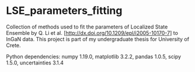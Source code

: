 # LSE_parameters_fitting
Collection of methods used to fit the parameters of Localized State Ensemble 
by Q. Li et al. [http://dx.doi.org/10.1209/epl/i2005-10170-7] to InGaN data. 
This project is part of my undergraduate thesis for University of Crete. 

Python dependencies: 
numpy 1.19.0,
matplotlib 3.2.2,
pandas 1.0.5,
scipy 1.5.0,
uncertainties 3.1.4
